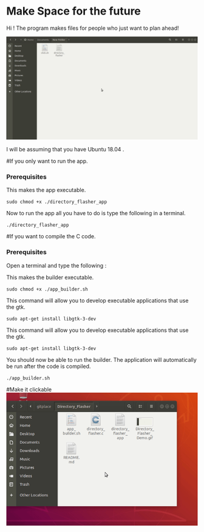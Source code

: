 # Make Space for the future

Hi ! The program makes files for people who just want to plan ahead!

![Directory Flasher Demo](https://raw.githubusercontent.com/1hada/Directory_Flasher/master/Directory_Flasher_Demo.gif)


I will be assuming that you have Ubuntu 18.04 . 

#If you only want to run the app.


### Prerequisites

This makes the app executable.
```
sudo chmod +x ./directory_flasher_app
```

Now to run the app all you have to do is type the following in a terminal.
```
./directory_flasher_app
```








#If you want to compile the C code.


### Prerequisites

Open a terminal and type the following :

This makes the builder executable.
```
sudo chmod +x ./app_builder.sh
```
This command will allow you to develop executable applications that use the gtk.
```
sudo apt-get install libgtk-3-dev
```
This command will allow you to develop executable applications that use the gtk.
```
sudo apt-get install libgtk-3-dev
```
You should now be able to run the builder.
The application will automatically be run after the code is compiled.
```
./app_builder.sh
```

#Make it clickable
![Directory Flasher Demo](https://raw.githubusercontent.com/1hada/Directory_Flasher/master/how_to_preference_behavior.gif)




